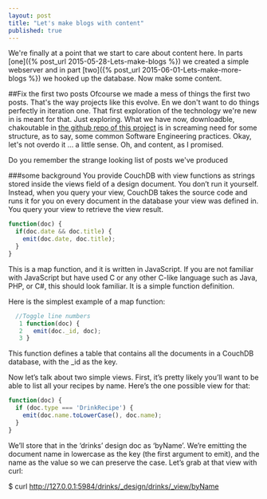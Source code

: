 ```yaml
---
layout: post
title: "Let's make blogs with content"
published: true
---
```

We're finally at a point that we start to care about content here. In parts [one]({% post_url 2015-05-28-Lets-make-blogs %}) we created a simple webserver and in part [two]({% post_url 2015-06-01-Lets-make-more-blogs %}) we hooked up the database. Now make some content.

##Fix the first two posts
Ofcourse we made a mess of things the first two posts. That's the way projects like this evolve. En we don't want to do things perfectly in iteration one. That first exploration of the technology we're new in is meant for that. Just exploring. What we have now, downloadble, chakoutable in [the github repo of this project](https://github.com/tuvokki/bogart-blog/tree/part2) is in screaming need for some structure, as to say, some common Software Engineering practices. Okay, let's not overdo it ... a little sense. Oh, and content, as I promised.

Do you remember the strange looking list of posts we've produced





###some background
You provide CouchDB with view functions as strings stored inside the views field of a design document. You don’t run it yourself. Instead, when you query your view, CouchDB takes the source code and runs it for you on every document in the database your view was defined in. You query your view to retrieve the view result.

```javascript
function(doc) {
  if(doc.date && doc.title) {
    emit(doc.date, doc.title);
  }
}
```

This is a map function, and it is written in JavaScript. If you are not familiar with JavaScript but have used C or any other C-like language such as Java, PHP, or C#, this should look familiar. It is a simple function definition.

Here is the simplest example of a map function:

```javascript
  //Toggle line numbers
   1 function(doc) {
   2   emit(doc._id, doc);
   3 }
```

This function defines a table that contains all the documents in a CouchDB database, with the _id as the key.

Now let’s talk about two simple views. First, it’s pretty likely you’ll want to be able to list all your recipes by name. Here’s the one possible view for that:

```javascript
function(doc) {
  if (doc.type === 'DrinkRecipe') {
    emit(doc.name.toLowerCase(), doc.name);
  }
}
```

We’ll store that in the ‘drinks’ design doc as ‘byName’. We’re emitting the document name in lowercase as the key (the first argument to emit), and the name as the value so we can preserve the case. Let’s grab at that view with curl:

$ curl http://127.0.0.1:5984/drinks/_design/drinks/_view/byName